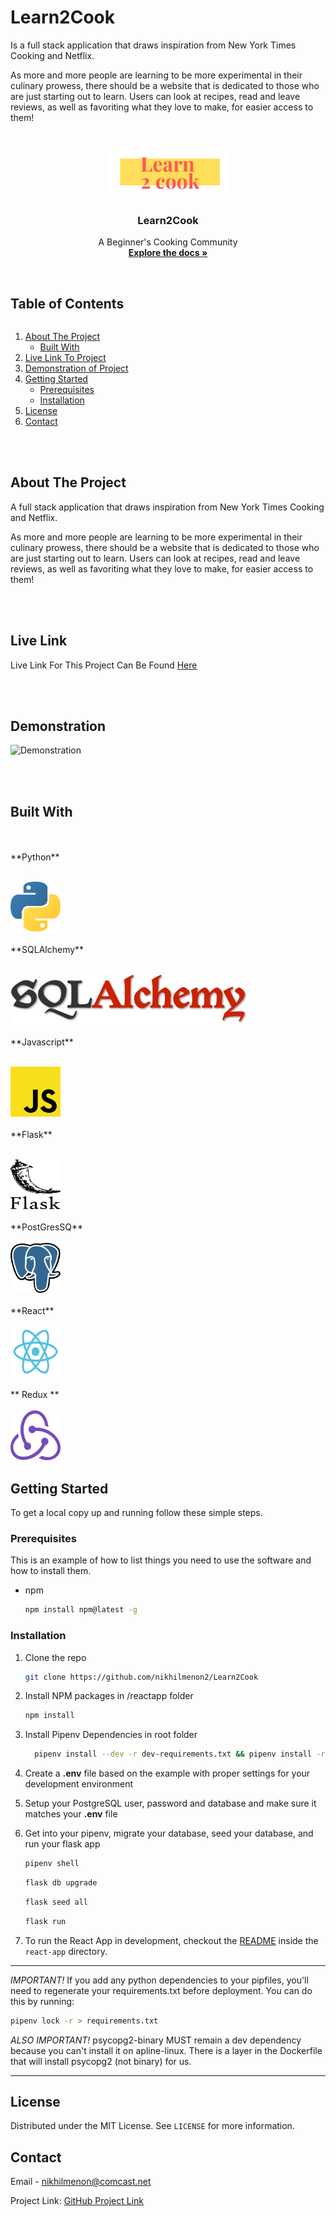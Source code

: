 # Learn2Cook

Is a full stack application that draws inspiration from New York Times Cooking and Netflix.

As more and more people are learning to be more experimental in their culinary prowess, there should be a website that is dedicated to those who are just starting out to learn. Users can look at recipes, read and leave reviews, as well as favoriting what they love to make, for easier access to them!

<!-- PROJECT LOGO -->
<br />
<p align="center">
  <a href="https://github.com/nikhilmenon2/Learn2Cook">
    <img src="images/logo2.png" alt="Logo" width="195" height="75">
  </a>

  <h3 align="center">Learn2Cook</h3>

  <p align="center">
    A Beginner's Cooking Community
    <br />
    <a href="https://github.com/nikhilmenon2/Learn2Cook"><strong>Explore the docs »</strong></a>
    <br />
    <br />

  </p>
</p>

<!-- TABLE OF CONTENTS -->

  <summary><h2 style="display: inline-block">Table of Contents</h2></summary>
  <ol>
    <li>
      <a href="#about-the-project">About The Project</a>
      <ul>
        <li><a href="#built-with">Built With</a></li>
      </ul>
    </li>
    <li>
     <a href="#live-link">Live Link To Project</a>
    </li>
    <li>
     <a href="#demonstration">Demonstration of Project</a>
    </li>
    <li>
      <a href="#getting-started">Getting Started</a>
      <ul>
        <li><a href="#prerequisites">Prerequisites</a></li>
        <li><a href="#installation">Installation</a></li>
      </ul>
    </li>
    <li><a href="#license">License</a></li>
    <li><a href="#contact">Contact</a></li>
  </ol>
  
<br>
<br>

<!-- ABOUT THE PROJECT -->

## About The Project

A full stack application that draws inspiration from New York Times Cooking and Netflix.

As more and more people are learning to be more experimental in their culinary prowess, there should be a website that is dedicated to those who are just starting out to learn. Users can look at recipes, read and leave reviews, as well as favoriting what they love to make, for easier access to them!

<br><br/>

## Live Link

Live Link For This Project Can Be Found [Here](http://learn2cook.herokuapp.com/)

<br><br/>

## Demonstration

![Demonstration](images/example.gif)

<br><br/>

## Built With
<br>
<br>
**Python** 
<br>
<br>
<p align="left">
  <a href="https://www.python.org/">
    <img src="images/python.svg" alt="Python" width="80" height="80">
  </a>
<br>
<br>
**SQLAlchemy**
<br>
<br>
<p align="left">
  <a href="https://www.sqlalchemy.org/">
    <img src="images/sqlalchemy.jpg" alt="SQlAclehemy" width="379" height="80">
  </a>
<br>
<br>
**Javascript** 
<br>
<br>
<p align="left">
  <a href="https://www.javascript.com/">
    <img src="images/javascript.svg" alt="Javascript" width="80" height="80">
  </a>
<br>
<br>
**Flask**
<br>
<br>
<p align="left">
  <a href="https://flask.palletsprojects.com/en/1.1.x/">
    <img src="images/flask.svg" alt="Flask" width="80" height="80">
  </a>
<br>
<br>
**PostGresSQ**
<br>
<br>
    <a href="https://www.postgresql.org/">
    <img src="images/postgresql.svg" alt="Postgres" width="80" height="80">
  </a>
<br> 
<br>
**React**
<br>
<br>
  <a href="https://reactjs.org/">
    <img src="images/react.svg" alt="React" width="80" height="80">
  </a>
<br>  
<br>
** Redux **
<br>
<br>
    <a href="https://redux.js.org/">
    <img src="images/redux.svg" alt="Redux" width="80" height="80">
  </a>
<br>

<p/>

<!-- GETTING STARTED -->

## Getting Started

To get a local copy up and running follow these simple steps.

### Prerequisites

This is an example of how to list things you need to use the software and how to install them.

- npm
  ```bash
  npm install npm@latest -g
  ```

### Installation

1. Clone the repo
   ```bash
   git clone https://github.com/nikhilmenon2/Learn2Cook
   ```
2. Install NPM packages in /reactapp folder
   ```bash
   npm install
   ```
3. Install Pipenv Dependencies in root folder
   ```bash
     pipenv install --dev -r dev-requirements.txt && pipenv install -r requirements.txt
   ```
4. Create a **.env** file based on the example with proper settings for your
   development environment

5. Setup your PostgreSQL user, password and database and make sure it matches your **.env** file

6. Get into your pipenv, migrate your database, seed your database, and run your flask app

   ```bash
   pipenv shell
   ```

   ```bash
   flask db upgrade
   ```

   ```bash
   flask seed all
   ```

   ```bash
   flask run
   ```

7. To run the React App in development, checkout the [README](./react-app/README.md) inside the `react-app` directory.

---

_IMPORTANT!_
If you add any python dependencies to your pipfiles, you'll need to regenerate your requirements.txt before deployment.
You can do this by running:

```bash
pipenv lock -r > requirements.txt
```

_ALSO IMPORTANT!_
psycopg2-binary MUST remain a dev dependency because you can't install it on apline-linux.
There is a layer in the Dockerfile that will install psycopg2 (not binary) for us.

---

<!-- LICENSE -->

## License

Distributed under the MIT License. See `LICENSE` for more information.

<!-- CONTACT -->

## Contact

Email - nikhilmenon@comcast.net

Project Link: [GitHub Project Link](https://github.com/nikhilmenon2/Learn2Cook)
